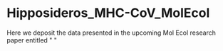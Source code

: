 # Hipposideros_MHC-CoV_MolEcol
Here we deposit the data presented in the upcoming Mol Ecol research paper entitled " "
